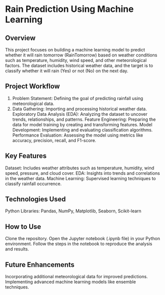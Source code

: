 # Rain Prediction Using Machine Learning
## Overview
This project focuses on building a machine learning model to predict whether it will rain tomorrow (RainTomorrow) based on weather conditions such as temperature, humidity, wind speed, and other meteorological factors. The dataset includes historical weather data, and the target is to classify whether it will rain (Yes) or not (No) on the next day.

## Project Workflow
1. Problem Statement: Defining the goal of predicting rainfall using meteorological data.
2. Data Gathering: Importing and processing historical weather data.
Exploratory Data Analysis (EDA): Analyzing the dataset to uncover trends, relationships, and patterns.
Feature Engineering: Preparing the data for model training by creating and transforming features.
Model Development: Implementing and evaluating classification algorithms.
Performance Evaluation: Assessing the model using metrics like accuracy, precision, recall, and F1-score.
## Key Features
Dataset: Includes weather attributes such as temperature, humidity, wind speed, pressure, and cloud cover.
EDA: Insights into trends and correlations in the weather data.
Machine Learning: Supervised learning techniques to classify rainfall occurrence.
## Technologies Used
Python
Libraries: Pandas, NumPy, Matplotlib, Seaborn, Scikit-learn
## How to Use
Clone the repository.
Open the Jupyter notebook (.ipynb file) in your Python environment.
Follow the steps in the notebook to reproduce the analysis and results.
## Future Enhancements
Incorporating additional meteorological data for improved predictions.
Implementing advanced machine learning models like ensemble techniques.
